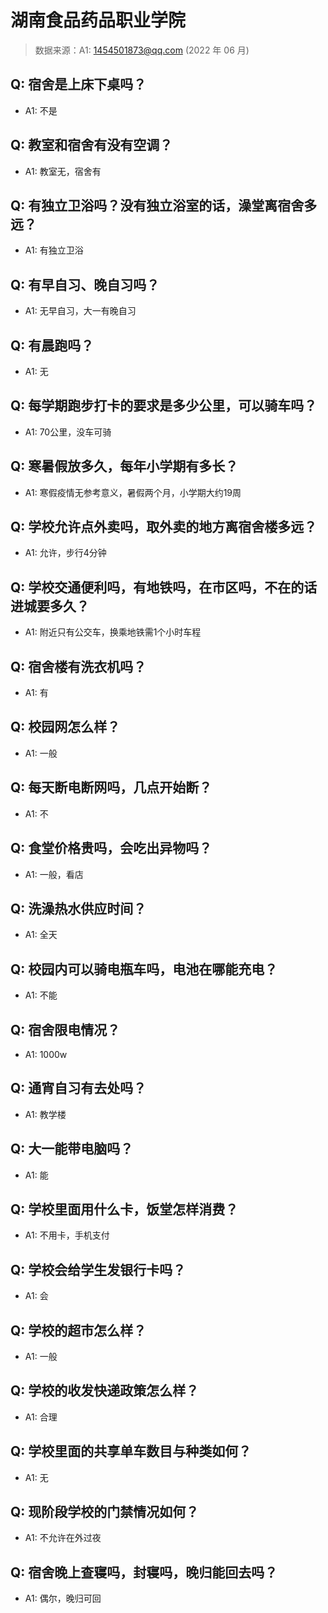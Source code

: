 # 湖南食品药品职业学院

> 数据来源：A1: 1454501873@qq.com (2022 年 06 月)

## Q: 宿舍是上床下桌吗？

- A1: 不是

## Q: 教室和宿舍有没有空调？

- A1: 教室无，宿舍有

## Q: 有独立卫浴吗？没有独立浴室的话，澡堂离宿舍多远？

- A1: 有独立卫浴

## Q: 有早自习、晚自习吗？

- A1: 无早自习，大一有晚自习

## Q: 有晨跑吗？

- A1: 无

## Q: 每学期跑步打卡的要求是多少公里，可以骑车吗？

- A1: 70公里，没车可骑

## Q: 寒暑假放多久，每年小学期有多长？

- A1: 寒假疫情无参考意义，暑假两个月，小学期大约19周

## Q: 学校允许点外卖吗，取外卖的地方离宿舍楼多远？

- A1: 允许，步行4分钟

## Q: 学校交通便利吗，有地铁吗，在市区吗，不在的话进城要多久？

- A1: 附近只有公交车，换乘地铁需1个小时车程

## Q: 宿舍楼有洗衣机吗？

- A1: 有

## Q: 校园网怎么样？

- A1: 一般

## Q: 每天断电断网吗，几点开始断？

- A1: 不

## Q: 食堂价格贵吗，会吃出异物吗？

- A1: 一般，看店

## Q: 洗澡热水供应时间？

- A1: 全天

## Q: 校园内可以骑电瓶车吗，电池在哪能充电？

- A1: 不能

## Q: 宿舍限电情况？

- A1: 1000w

## Q: 通宵自习有去处吗？

- A1: 教学楼

## Q: 大一能带电脑吗？

- A1: 能

## Q: 学校里面用什么卡，饭堂怎样消费？

- A1: 不用卡，手机支付

## Q: 学校会给学生发银行卡吗？

- A1: 会

## Q: 学校的超市怎么样？

- A1: 一般

## Q: 学校的收发快递政策怎么样？

- A1: 合理

## Q: 学校里面的共享单车数目与种类如何？

- A1: 无

## Q: 现阶段学校的门禁情况如何？

- A1: 不允许在外过夜

## Q: 宿舍晚上查寝吗，封寝吗，晚归能回去吗？

- A1: 偶尔，晚归可回

